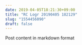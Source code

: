 ```yaml
---
date: 2019-04-05T18:21:30+09:00
title: "RC Logr 20190405 182129"
slug: "1554456090"
draft: false
---
```


Post content in markdown format
